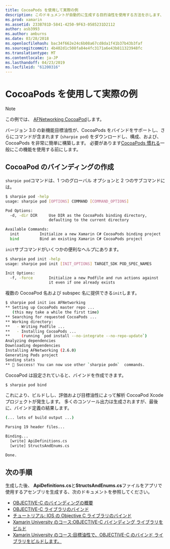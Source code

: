 ```yaml
---
title: CocoaPods を使用して実際の例
description: このドキュメントが自動的に生成する目的油性を使用する方法を示します、 C# 、CocoaPod から定義をバインドします。
ms.prod: xamarin
ms.assetid: 233B781D-5841-4250-9F63-0585231D2112
author: asb3993
ms.author: amburns
ms.date: 03/28/2018
ms.openlocfilehash: bac34f662e24c6b08a67cd8da1f41b37b43b3faf
ms.sourcegitcommit: 4b402d1c508fa84e4fc3171a6e43b811323948fc
ms.translationtype: MT
ms.contentlocale: ja-JP
ms.lasthandoff: 04/23/2019
ms.locfileid: "61200316"
---
```

# <a name="real-world-example-using-cocoapods"></a>CocoaPods を使用して実際の例

> [!NOTE]
> この例では、 [AFNetworking CocoaPod](https://cocoapods.org/pods/AFNetworking)します。

バージョン 3.0 の新機能目標油性が、CocoaPods をバインドをサポートし、さらにコマンドが含まれます (`sharpie pod`) をダウンロードし、構成、および、CocoaPods を非常に簡単に構築します。 必要があります[CocoaPods 慣れる](https://cocoapods.org)一般にこの機能を使用する前にします。

## <a name="creating-a-binding-for-a-cocoapod"></a>CocoaPod のバインディングの作成

`sharpie pod`コマンドは、1 つのグローバル オプションと 2 つのサブコマンドには。

```bash
$ sharpie pod -help
usage: sharpie pod [OPTIONS] COMMAND [COMMAND_OPTIONS]

Pod Options:
  -d, -dir DIR     Use DIR as the CocoaPods binding directory,
                   defaulting to the current directory

Available Commands:
  init         Initialize a new Xamarin C# CocoaPods binding project
  bind         Bind an existing Xamarin C# CocoaPods project
```

`init`サブコマンドがいくつかの便利なヘルプにあります。

```bash
$ sharpie pod init -help
usage: sharpie pod init [INIT_OPTIONS] TARGET_SDK POD_SPEC_NAMES

Init Options:
  -f, -force       Initialize a new Podfile and run actions against
                   it even if one already exists
```

複数の CocoaPod 名および subspec 名に提供できる`init`します。

```bash
$ sharpie pod init ios AFNetworking
** Setting up CocoaPods master repo ...
   (this may take a while the first time)
** Searching for requested CocoaPods ...
** Working directory:
**   - Writing Podfile ...
**   - Installing CocoaPods ...
**     (running `pod install --no-integrate --no-repo-update`)
Analyzing dependencies
Downloading dependencies
Installing AFNetworking (2.6.0)
Generating Pods project
Sending stats
** 🍻 Success! You can now use other `sharpie podn`  commands.
```

CocoaPod は設定されていると、バインドを作成できます。

```bash
$ sharpie pod bind
```

これにより、ビルドしし、評価および目標油性によって解析 CocoaPod Xcode プロジェクトが発生します。 多くのコンソール出力は生成されますが、最後に、バインド定義の結果します。

```bash
(... lots of build output ...)

Parsing 19 header files...

Binding...
  [write] ApiDefinitions.cs
  [write] StructsAndEnums.cs

Done.
```

## <a name="next-steps"></a>次の手順

生成した後、 **ApiDefinitions.cs**と**StructsAndEnums.cs**ファイルをアプリで使用するアセンブリを生成する、次のドキュメントを参照してください。

- [OBJECTIVE-C のバインディングの概要](~/cross-platform/macios/binding/overview.md)
- [OBJECTIVE-C ライブラリのバインド](~/cross-platform/macios/binding/objective-c-libraries.md)
- [チュートリアル: IOS の Objective C ライブラリのバインド](~/ios/platform/binding-objective-c/walkthrough.md)
- [Xamarin University のコース:OBJECTIVE-C バインディング ライブラリをビルド](https://university.xamarin.com/classes/track/all#building-an-objective-c-bindings-library)
- [Xamarin University のコース:目標油性で、OBJECTIVE-C のバインド ライブラリをビルドします。](https://university.xamarin.com/classes/track/all#build-an-objective-c-bindings-library-with-objective-sharpie)

